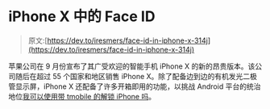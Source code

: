 # iPhone X 中的 Face ID

> 原文:[https://dev.to/iresmers/face-id-in-iphone-x-314j](https://dev.to/iresmers/face-id-in-iphone-x-314j)

苹果公司在 9 月份宣布了其广受欢迎的智能手机 iPhone X 的新的昂贵版本。该公司随后在超过 55 个国家和地区销售 iPhone X。除了配备边到边的有机发光二极管显示屏，iPhone X 还配备了许多开箱即用的功能，以挑战 Android 平台的统治地位[我可以使用带 tmobile 的解锁 iPhone 吗](http://buyunlockediphone.com/top-10-best-iphone-7-unlocked-gsm-comparison/)。